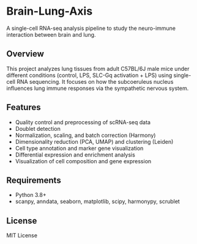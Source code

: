 # Brain-Lung-Axis

A single-cell RNA-seq analysis pipeline to study the neuro-immune interaction between brain and lung.

## Overview

This project analyzes lung tissues from adult C57BL/6J male mice under different conditions (control, LPS, SLC-Gq activation + LPS) using single-cell RNA sequencing. It focuses on how the subcoeruleus nucleus influences lung immune responses via the sympathetic nervous system.

## Features

- Quality control and preprocessing of scRNA-seq data  
- Doublet detection  
- Normalization, scaling, and batch correction (Harmony)  
- Dimensionality reduction (PCA, UMAP) and clustering (Leiden)  
- Cell type annotation and marker gene visualization  
- Differential expression and enrichment analysis  
- Visualization of cell composition and gene expression  

## Requirements

- Python 3.8+  
- scanpy, anndata, seaborn, matplotlib, scipy, harmonypy, scrublet
## License

MIT License

